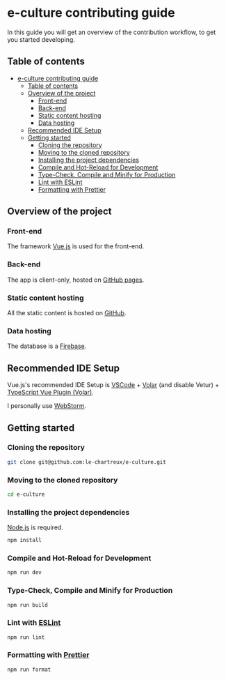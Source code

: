 # e-culture contributing guide

In this guide you will get an overview of the contribution workflow, to get you started developing.

## Table of contents

<!-- TOC -->
* [e-culture contributing guide](#e-culture-contributing-guide)
  * [Table of contents](#table-of-contents)
  * [Overview of the project](#overview-of-the-project)
    * [Front-end](#front-end)
    * [Back-end](#back-end)
    * [Static content hosting](#static-content-hosting)
    * [Data hosting](#data-hosting)
  * [Recommended IDE Setup](#recommended-ide-setup)
  * [Getting started](#getting-started)
    * [Cloning the repository](#cloning-the-repository)
    * [Moving to the cloned repository](#moving-to-the-cloned-repository)
    * [Installing the project dependencies](#installing-the-project-dependencies)
    * [Compile and Hot-Reload for Development](#compile-and-hot-reload-for-development)
    * [Type-Check, Compile and Minify for Production](#type-check-compile-and-minify-for-production)
    * [Lint with ESLint](#lint-with-eslint)
    * [Formatting with Prettier](#formatting-with-prettier)
<!-- TOC -->

## Overview of the project

### Front-end

The framework [Vue.js](https://vuejs.org/) is used for the front-end.

### Back-end

The app is client-only, hosted on [GitHub pages](https://pages.github.com/).

### Static content hosting

All the static content is hosted on [GitHub](https://github.com/).

### Data hosting

The database is a [Firebase](https://firebase.google.com/).

## Recommended IDE Setup

Vue.js's recommended IDE Setup is [VSCode](https://code.visualstudio.com/) + [Volar](https://marketplace.visualstudio.com/items?itemName=Vue.volar) (and disable Vetur) + [TypeScript Vue Plugin (Volar)](https://marketplace.visualstudio.com/items?itemName=Vue.vscode-typescript-vue-plugin).

I personally use [WebStorm](https://www.jetbrains.com/webstorm/).

## Getting started

### Cloning the repository

```sh
git clone git@github.com:le-chartreux/e-culture.git
```

### Moving to the cloned repository

```sh
cd e-culture
```

### Installing the project dependencies

[Node.js](https://nodejs.org/en) is required.

```sh
npm install
```

### Compile and Hot-Reload for Development

```sh
npm run dev
```

### Type-Check, Compile and Minify for Production

```sh
npm run build
```

### Lint with [ESLint](https://eslint.org/)

```sh
npm run lint
```

### Formatting with [Prettier](https://prettier.io/)

```sh
npm run format
```
